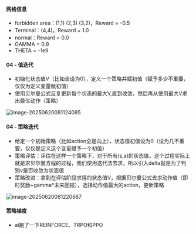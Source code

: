 #### 网格信息

- forbidden area：(1,1) (2,3) (3,2)，Reward = -0.5
- Terminal：(4,4)，Reward = 1.0
- normal：Reward = 0.0
- GAMMA = 0.9
- THETA = -1e9

#### 04 - 值迭代

- 初始化状态值V（比如全设为0），定义一个策略并赋初值（赋予多少不重要，仅仅为定义变量赋初值）
- 使用贝尔曼公式反复更新每个状态的最大V,直到收敛，然后再从使用最大V求出最优动作（策略）

![image-20250620081124085](https://raw.githubusercontent.com/sleepyDev0x/Pictures/main/52bd1cc3f8a1468f96d39aad34eddbc4.png)	

#### 04 - 策略迭代

- 给定一个初始策略（比如action全是向上），状态值初值设为0（设为几不重要，仅仅是定义这个变量赋予一个初值）
- 策略评估：评估在这样一个策略下，对于所有(s,a)的状态值，这个过程实际上就是求贝尔曼方程的过程，我们使用迭代法去求，所以引入delta就是为了判别v是否收敛为状态值
- 策略改进：拿到在评估阶段求得的状态值V，根据贝尔曼公式去求动作值（即时奖励+gamma*未来回报），选择动作值最大的action，更新策略

![image-20250620081220667](https://raw.githubusercontent.com/sleepyDev0x/Pictures/main/c45d7433a37086177883a0685c54e6a2.png)	

#### 策略梯度
- ai跑了一下REINFORCE、TRPO和PPO